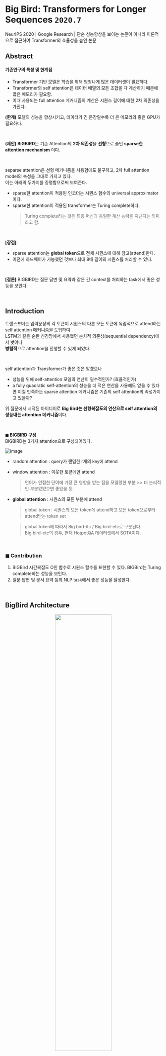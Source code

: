 # Big Bird: Transformers for Longer Sequences `2020.7`  
NeurIPS 2020 | Google Research | 단순 성능향상을 보이는 논문이 아니라 이론적으로 접근하여 Transformer의 효율성을 높인 논문

## Abstract

#### 기존연구의 특성 및 한계점
- Transformer 기반 모델은 학습을 위해 엄청나게 많은 데이터셋이 필요하다. 
- Transformer의 self attention은 데이터 배열의 모든 조합을 다 계산하기 때문에 많은 메모리가 필요함.
- 이때 사용되는 full attention 메커니즘의 계산은 시퀀스 길이에 대한 2차 의존성을 가진다.  

**(한계)** 모델의 성능을 향상시키고, 데이터가 긴 문장일수록 더 큰 메모리와 좋은 GPU가 필요하다.

<br>

**(제안) BIGBIRD**는 기존 Attention의 **2차 의존성**을 **선형**으로 줄인 **sparse한 attention mechanism** 이다.

<br>


separse attention은 선형 메커니즘을 사용함에도 불구하고, 2차 full attention model의 속성을 그대로 가지고 있다.    
이는 아래의 두가지를 증명함으로써 보여준다.    
- sparse한 attention이 적용된 인코더는 시퀀스 함수의 universal approximator이다.
- sparse한 attention이 적용된 transformer는 Turing complete하다.
  >  Turing complete라는 것은 튜링 머신과 동일한 계산 능력을 지닌다는 의미라고 함.

<br>

**[장점]**
- sparse attention는 **global token**으로 전체 시퀀스에 대해 참고(attend)한다. 
- 이전에 하드웨어가 가능했던 것보다 최대 8배 길이의 시퀀스를 처리할 수 있다. 

<br>

**[결론]** BIGBIRD는 질문 답변 및 요약과 같은 긴 context를 처리하는 task에서 좋은 성능을 보인다.

<br>

## Introduction 
트랜스포머는 입력문장의 각 토큰이 시퀀스의 다른 모든 토큰에 독립적으로 attend하는 self attention 메커니즘을 도입하여     
LSTM과 같은 순환 신경망에서 사용했던 순차적 의존성(sequential dependency)에서 벗어나    
**병렬적**으로 attention을 진행할 수 있게 되었다. 


<br>


self attention과 Transformer가 좋은 것은 알겠으나
- 성능을 위해 self-attention 모델의 연산이 필수적인가? (효율적인가) 
- a fully quadratic self-attention의 성능을 더 적은 연산을 사용해도 얻을 수 있다면
이걸 만족하는 sparse attention 메커니즘은 기존의 self attention의 속성가지고 있을까?

위 질문에서 시작된 아이디어로 **Big Bird는 선형복잡도의 연산으로 self attention의 성능내는 attention 메커니즘**이다.


<br>

 **◼ BIGBIRD 구성**    
 BIGBIRD는 3가지 attention으로 구성되어있다.
 

![image](https://user-images.githubusercontent.com/43063980/140293008-42fb1972-4a03-4024-a55b-2b81f1938e43.png)
- random attention : query가 랜덤한 r개의 key에 attend
- window attention : 이웃한 토큰에만 attend
     > 언어가 인접한 단어에 가장 큰 영향을 받는 점을 모델링한 부분 >> 더 논리적인 부분있었으면 좋았을 듯.
- **global attention** : 시퀀스의 모든 부분에 attend
     > global token : 시퀀스의 모든 token에 attend하고 모든 token으로부터 attend받는 token set
         
     > global token에 따라서 Big bird-itc / Big bird-etc로 구분된다.     
     > Big bird-etc의 경우, 현재 HotpotQA 데이터셋에서 SOTA이다. 

 
<br>

### ◼ Contribution
1. BIGBird 시간복잡도 O인 함수로 시퀀스 함수를 표현할 수 있다.
BIGBird는 Turing complete하는 성능을 보인다. 
2. 질문 답변 및 문서 요약 등의 NLP task에서 좋은 성능을 달성한다.


<br>

## BigBird Architecture
<p align="center"><img src="https://user-images.githubusercontent.com/43063980/140302361-91959632-4fa5-46bd-987d-b38ae67f7a29.png" width = "60%"></p>

<p align="center"><img src="https://user-images.githubusercontent.com/43063980/140302370-2a0b1f24-6bba-4e7a-919f-18b34252823a.png" width = "40%"></p>

> (위) BigBird Attention 수식 - 시간복잡도 O    
> (아래) 기존 Transformer Attention 수식 - 시간복잡도 O^2

<img src="https://user-images.githubusercontent.com/43063980/140307261-cbe460d8-8d98-4a82-826d-aebedbcf3010.png" width = "30%">


### ◼ Experiments

[Base size Model results]
![image](https://user-images.githubusercontent.com/43063980/140308659-e91b865b-4682-4493-97a1-d8cdc4ef3483.png)

[Fine-tuning results]
QA tasks의 Test set으로 Fine-tuning한 BigBird모델의 결과
![image](https://user-images.githubusercontent.com/43063980/140308768-079c501a-53a5-45d7-906f-4f6f12bf40b0.png)

[spare attention을 사용한 encoder-decoder의 성능]
![image](https://user-images.githubusercontent.com/43063980/140309373-69844112-eeb0-4286-ae4f-567da154d282.png)


ITC ETC 차이 / global token에 대한 정의 / r,w,g 에 대한 설명 + attention 
수식 각각의 변수들의 의미 (소문자 X) + 적어주기 
x [i:j] 

